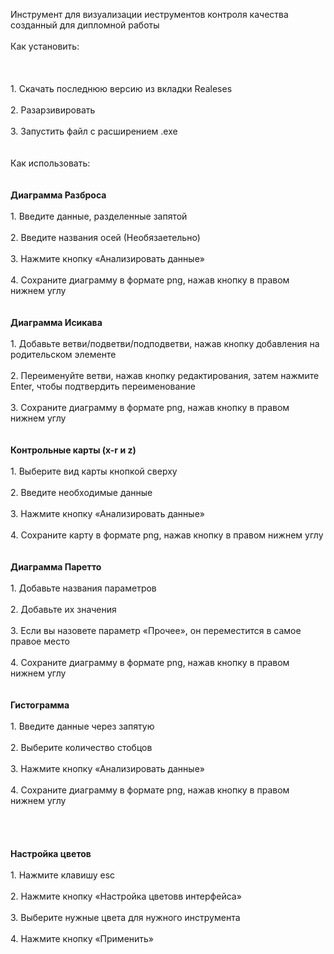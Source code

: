 Инструмент для визуализации иеструментов контроля качества созданный для дипломной работы <br/>
<br/>
Как установить: <br/>\
<br/>
<br>1. Скачать последнюю версию из вкладки Realeses <br/>
<br>2. Разарзивировать <br/>
<br>3. Запустить файл с расширением .exe <br/>
<br/>
<br/>
Как использовать: <br/>\
<br/>
<b> Диаграмма Разброса </b> <br/>
  <br>1. Введите данные, разделенные запятой <br/>
  <br>2. Введите названия осей (Необязаетельно) <br/>
  <br>3. Нажмите кнопку «Анализировать данные» <br/>
  <br>4. Сохраните диаграмму в формате png, нажав кнопку в правом нижнем углу <br/>
<br/>
<br/>
<b> Диаграмма Исикава </b> <br/>
  <br>1. Добавьте ветви/подветви/подподветви, нажав кнопку добавления на родительском элементе <br/>
  <br>2. Переименуйте ветви, нажав кнопку редактирования, затем нажмите Enter, чтобы подтвердить переименование <br/>
  <br>3. Сохраните диаграмму в формате png, нажав кнопку в правом нижнем углу <br/>
<br/>
<br/>
<b> Контрольные карты (x-r и z) </b> <br/>
  <br>1. Выберите вид карты кнопкой сверху <br/>
  <br>2. Введите необходимые данные <br/>
  <br>3. Нажмите кнопку «Анализировать данные» <br/>
  <br>4. Сохраните карту в формате png, нажав кнопку в правом нижнем углу <br/>
<br/>
<br/>
<b> Диаграмма Паретто </b> <br/>
  <br>1. Добавьте названия параметров <br/>
  <br>2. Добавьте их значения <br/>
  <br>3. Если вы назовете параметр «Прочее», он переместится в самое правое место <br/>
  <br>4. Сохраните диаграмму в формате png, нажав кнопку в правом нижнем углу <br/>
<br/>
<br/>
<b> Гистограмма </b> <br/>
  <br>1. Введите данные через запятую <br/>
  <br>2. Выберите количество стобцов <br/>
  <br>3. Нажмите кнопку «Анализировать данные» <br/>
  <br>4. Сохраните диаграмму в формате png, нажав кнопку в правом нижнем углу <br/>
<br/>
<br/>
<br/>
<br/>
<b> Настройка цветов </b> <br/>
  <br>1. Нажмите клавишу esc <br/>
  <br>2. Нажмите кнопку «Настройка цветовв интерфейса» <br/>
  <br>3. Выберите нужные цвета для нужного инструмента <br/>
  <br>4. Нажмите кнопку «Применить» <br/>
<br/>
<br/>
